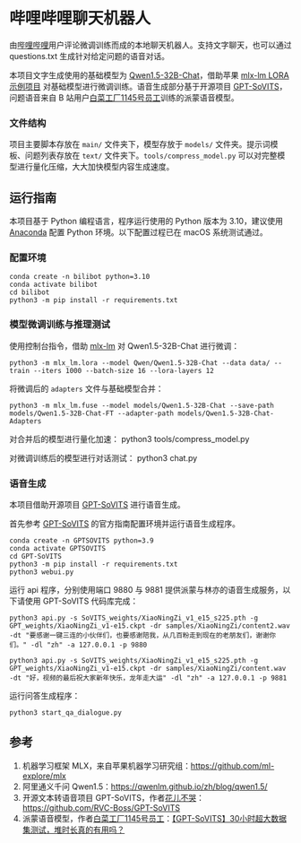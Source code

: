 # 哔哩哔哩聊天机器人

由[哔哩哔哩](https://bilibili.com)用户评论微调训练而成的本地聊天机器人。支持文字聊天，也可以通过 questions.txt 生成针对给定问题的语音对话。

本项目文字生成使用的基础模型为 [Qwen1.5-32B-Chat](https://huggingface.co/Qwen/Qwen1.5-32B-Chat)，借助苹果 [mlx-lm LORA 示例项目](https://github.com/ml-explore/mlx-examples/blob/main/llms/mlx_lm/LORA.md) 对基础模型进行微调训练。语音生成部分基于开源项目 [GPT-SoVITS](https://github.com/RVC-Boss/GPT-SoVITS)，问题语音来自 B 站用户[白菜工厂1145号员工](https://space.bilibili.com/518098961)训练的派蒙语音模型。

### 文件结构

项目主要脚本存放在 `main/` 文件夹下，模型存放于 `models/` 文件夹。提示词模板、问题列表存放在 `text/` 文件夹下。`tools/compress_model.py` 可以对完整模型进行量化压缩，大大加快模型内容生成速度。

## 运行指南

本项目基于 Python 编程语言，程序运行使用的 Python 版本为 3.10，建议使用 [Anaconda](https://www.anaconda.com) 配置 Python 环境。以下配置过程已在 macOS 系统测试通过。


### 配置环境

```
conda create -n bilibot python=3.10
conda activate bilibot
cd bilibot
python3 -m pip install -r requirements.txt
```

### 模型微调训练与推理测试

使用控制台指令，借助 [mlx-lm](https://github.com/ml-explore/mlx-examples/blob/main/llms/mlx_lm/LORA.md) 对 Qwen1.5-32B-Chat 进行微调：

```
python3 -m mlx_lm.lora --model Qwen/Qwen1.5-32B-Chat --data data/ --train --iters 1000 --batch-size 16 --lora-layers 12
```

将微调后的 `adapters` 文件与基础模型合并：

```
python3 -m mlx_lm.fuse --model models/Qwen1.5-32B-Chat --save-path models/Qwen1.5-32B-Chat-FT --adapter-path models/Qwen1.5-32B-Chat-Adapters
```

对合并后的模型进行量化加速：
python3 tools/compress_model.py

对微调训练后的模型进行对话测试：
python3 chat.py

### 语音生成
本项目借助开源项目 [GPT-SoVITS](https://github.com/RVC-Boss/GPT-SoVITS) 进行语音生成。

首先参考 [GPT-SoVITS](https://github.com/RVC-Boss/GPT-SoVITS) 的官方指南配置环境并运行语音生成程序。

```
conda create -n GPTSOVITS python=3.9
conda activate GPTSOVITS
cd GPT-SoVITS
python3 -m pip install -r requirements.txt
python3 webui.py
```

运行 api 程序，分别使用端口 9880 与 9881 提供派蒙与林亦的语音生成服务，以下请使用 GPT-SoVITS 代码库完成：
```
python3 api.py -s SoVITS_weights/XiaoNingZi_v1_e15_s225.pth -g GPT_weights/XiaoNingZi_v1-e15.ckpt -dr samples/XiaoNingZi/content2.wav -dt "要感谢一键三连的小伙伴们，也要感谢陪我，从几百粉走到现在的老朋友们，谢谢你们。" -dl "zh" -a 127.0.0.1 -p 9880

python3 api.py -s SoVITS_weights/XiaoNingZi_v1_e15_s225.pth -g GPT_weights/XiaoNingZi_v1-e15.ckpt -dr samples/XiaoNingZi/content.wav -dt "好，视频的最后祝大家新年快乐，龙年走大运" -dl "zh" -a 127.0.0.1 -p 9881
```

运行问答生成程序：
```
python3 start_qa_dialogue.py
```

## 参考

1. 机器学习框架 MLX，来自苹果机器学习研究组：https://github.com/ml-explore/mlx
2. 阿里通义千问 Qwen1.5：https://qwenlm.github.io/zh/blog/qwen1.5/
3. 开源文本转语音项目 GPT-SoVITS，作者[花儿不哭](https://space.bilibili.com/5760446)：https://github.com/RVC-Boss/GPT-SoVITS
4. 派蒙语音模型，作者[白菜工厂1145号员工](https://space.bilibili.com/518098961)：[【GPT-SoVITS】30小时超大数据集测试，堆时长真的有用吗？](https://www.bilibili.com/video/BV1Yu4m1N79m)